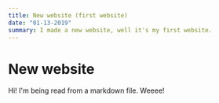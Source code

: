 ```yaml
---
title: New website (first website)
date: "01-13-2019"
summary: I made a new website, well it's my first website.
---
```


# New website

Hi! I'm being read from a markdown file. Weeee!

